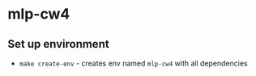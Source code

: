 # mlp-cw4




## Set up environment
- `make create-env` - creates env named `mlp-cw4` with all dependencies 


